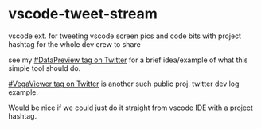 # vscode-tweet-stream

vscode ext. for tweeting vscode screen pics and code bits with project hashtag for the whole dev crew to share

see my [#DataPreview tag on Twitter](https://twitter.com/hashtag/datapreview?f=tweets&vertical=default&src=hash) for a brief idea/example of what this simple tool should do.

[#VegaViewer tag on Twitter](https://twitter.com/hashtag/vegaViewer?f=tweets&vertical=default&src=hash) is another such public proj. twitter dev log example.

Would be nice if we could just do it straight from vscode IDE with a project hashtag.
